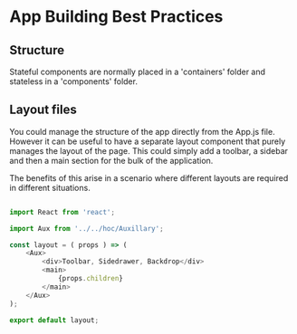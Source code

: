 # App Building Best Practices

## Structure
Stateful components are normally placed in a 'containers' folder and stateless in a 'components' folder.

## Layout files

You could manage the structure of the app directly from the App.js file. However it can be useful to have a separate layout component that purely manages the layout of the page. This could simply add a toolbar, a sidebar and then a main section for the bulk of the application.

The benefits of this arise in a scenario where different layouts are required in different situations.

``` js

import React from 'react';

import Aux from '../../hoc/Auxillary';

const layout = ( props ) => (
	<Aux>
		<div>Toolbar, Sidedrawer, Backdrop</div>
		<main>
			{props.children}
		</main>
	</Aux>
);

export default layout;

```

##

